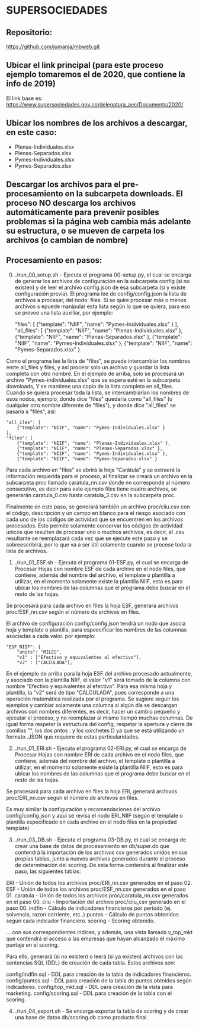 # SUPERSOCIEDADES

## Repositorio:
https://github.com/jumanja/mbweb.git

## Ubicar el link principal (para este proceso ejemplo tomaremos el de 2020, que contiene la info de 2019)


El link base es: 
https://www.supersociedades.gov.co/delegatura_aec/Documents/2020/


## Ubicar los nombres de los archivos a descargar, en este caso:

- Plenas-Individuales.xlsx
- Plenas-Separados.xlsx
- Pymes-Individuales.xlsx
- Pymes-Separados.xlsx


## Descargar los archivos para el pre-procesamiento en la subcarpeta downloads. El proceso NO descarga los archivos automáticamente para prevenir posibles problemas si la página web cambia más adelante su estructura, o se mueven de carpeta los archivos (o cambian de nombre)

## Procesamiento en pasos:

00. ./run_00_setup.sh - Ejecuta el programa 00-setup.py, el cual se encarga de generar los archivos de configuración en la subcarpeta config (si no existen) y de leer el archivo config.json de esa subcarpeta (si y existe configuración previa). El programa lee de config/config.json la lista de archivos a procesar, del nodo: files. Si se quire procesar más o menos archivos s epuede manipular esta lista según lo que se quiera, para eso se provee una lista auxiliar, por ejemplo:

    "files": [
        {"template": "NIIF", "name": "Pymes-Individuales.xlsx" }
    ],
    "all_files": [
        {"template": "NIIF", "name": "Plenas-Individuales.xlsx" },
        {"template": "NIIF", "name": "Plenas-Separados.xlsx" },
        {"template": "NIIF", "name": "Pymes-Individuales.xlsx" },
        {"template": "NIIF", "name": "Pymes-Separados.xlsx" }

Como el programa lee la lista de "files", se puede intercambiar los nombres enrte all_files y files, y así procesr solo un archivo y guardar la lista completa con otro nombre. En el ejemplo de arriba, solo se procesará un archivo "Pymes-individuales.xlsx" que se espera esté en la subcarpeta downloads, Y se mantiene una copia de la lista completa en all_files. Cuando se quiera procesar toda la lista, se intercambiarían los nombres de esos nodos, ejemplo, donde dice "files" quedaría como "all_files" (o cualquier otro nombre diferente de "files"), y donde dice "all_files" se pasaría a "files", así:

    "all_iles": [
        {"template": "NIIF", "name": "Pymes-Individuales.xlsx" }
    ],
    "files": [
        {"template": "NIIF", "name": "Plenas-Individuales.xlsx" },
        {"template": "NIIF", "name": "Plenas-Separados.xlsx" },
        {"template": "NIIF", "name": "Pymes-Individuales.xlsx" },
        {"template": "NIIF", "name": "Pymes-Separados.xlsx" }

Para cada archivo en "files" se abrirá la hoja "Carátula" y se extraerá la información requerida para el proceso, al finalizar se creará un archivo en la subcarpeta proc llamado caratula_nn.csv donde nn corresponde al número consecutivo, es decir para este ejemplo files tiene cuatro archivos, se generarán caratula_0.csv hasta caratula_3.csv en la subcarpeta proc.

Finalmente en este paso, se generará también un archivo proc/ciiu.csv con el código, descripción y un campo en blanco para el riesgo asociado con cada uno de los códigos de actividad que se encuentren en los archivos procesados. Esto permite solamente conservar los códigos de actividad únicos que resulten de procesar uno o muchos archivos, es decir, el .csv resultante se reemplazará cada vez que se ejecute este paso y se sobreescribirá, por lo que va a ser útil solamente cuando se procese toda la lista de archivos.

01. ./run_01_ESF.sh - Ejecuta el programa 01-ESF.py, el cual se encarga de Procesar Hojas con nombre ESF de cada archivo en el nodo files, que contiene, además del nombre del archivo, el template o plantilla a utilizar, en el momento solamente existe la plantilla NIIF, esto es para ubicar los nombres de las columnas que el programa debe buscar en el resto de las hojas.

Se procesará para cada archivo en files la hoja ESF, generará archivos proc/ESF_nn.csv según el número de archivos en files.

El archivo de configuración config/config.json tendrá un nodo que asocia hoja y template o plantilla, para espeecificar los nombres de las columnas asociadas a cada valor. por ejemplo:

    "ESF_NIIF": {
        "units": "MILES",
        "v1" : ["Efectivo y equivalentes al efectivo"],
        "v2" : ["CALCULADA"],

En el ejemplo de arriba para la hoja ESF del archivo procesado actualmente, y asociado con la plantilla NIIF, el valor "v1" será tomado de la columna con nombre "Efectivo y equivalentes al efectivo". Para esa misma hoja y plantilla, la "v2" será de tipo "CALCULADA", pues corresponde a una operación matemática realizada por el programa. Se sugiere seguir los ejemplos y cambiar solamente una columna si algún día se descargan archivos con nombres diferentes, es decir, hacer un cambio pequeño y ejecutar el proceso, y no reemplazar al mismo tiempo muchas columnas. De igual forma respetar la estructura del config, respetar la apertura y cierre de comillas "", los dos pntos : y los corchetes [] ya que se está utilizando un formato .JSON que requiere de estas particularidades.

02. ./run_01_ERI.sh - Ejecuta el programa 02-ERI.py, el cual se encarga de Procesar Hojas con nombre ERI de cada archivo en el nodo files, que contiene, además del nombre del archivo, el template o plantilla a utilizar, en el momento solamente existe la plantilla NIIF, esto es para ubicar los nombres de las columnas que el programa debe buscar en el resto de las hojas.

Se procesará para cada archivo en files la hoja ERI, generará archivos proc/ERI_nn.csv según el número de archivos en files.

Es muy similar la configuración y recomendaciones del archivo config/config.json y aquí se revisa el nodo ERI_NIIF (según el template o plantilla especificado en cada archivo en el nodo files en la propiedad template)

03. ./run_03_DB.sh - Ejecuta el programa 03-DB.py, el cual se encarga de crear una base de datos de procesamiento en db/super.db que contendrá la importación de los archivos csv generados unidos en sus propias tablas, junto a nuevos archivos generados durante el proceso de determinación del scoring. De esta forma contendrá al finalizar este paso, las siguientes tablas:

ERI - Unión de todos los archivos proc/ERI_nn.csv generados en el paso 02.
ESF - Unión de todos los archivos proc/ESF_nn.csv generados en el paso 01.
caratula - Unión de todos los archivos proc/caratula_nn.csv generados en el paso 00.
ciiu - Importación del archivo proc/ciiu_csv generado en el paso 00.
indfin - Cálculo de indicadores financieros por período (ej. solvencia, razon corriente, etc..)
puntos - Cálculo de puntos obtenidos según cada indicador financiero.
scoring - Scoring obtenido.

... con sus correspondientes índices, y además, una vista llamada v_top_mkt que contendrá el acceso a las empresas que hayan alcanzado el máximo puntaje en el scoring.

Para ello, generará (si no existen) o leerá (si ya existen) archivos con las sentencias SQL (DDL) de creación de cada tabla. Estos archivos son:

config/indfin.sql - DDL para creación de la tabla de indicadores financieros.
config/puntos.sql - DDL para creación de la tabla de puntos obtnidos según indicadores.
config/top_mkt.sql - DDL para creación de la vista para marketing.
config/scoring.sql - DDL para creación de la tabla con el scoring.

04. ./run_04_export.sh - Se encarga exportar la tabla de scoring y de crear una base de datos db/scoring.db como producto final.